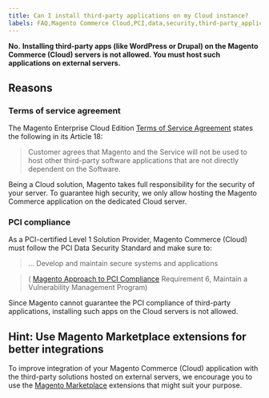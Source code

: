 ```yaml
---
title: Can I install third-party applications on my Cloud instance?
labels: FAQ,Magento Commerce Cloud,PCI,data,security,third-party_applications
---
```


 **No.**  **Installing third-party apps (like WordPress or Drupal) on the Magento Commerce (Cloud) servers is not allowed. You must host such applications on external servers.** 

## Reasons

### Terms of service agreement

The Magento Enterprise Cloud Edition [Terms of Service Agreement](https://magento.com/legal/terms/cloud-terms) states the following in its Article 18:

>Customer agrees that Magento and the Service will not be used to host other third-party software applications that are not directly dependent on the Software.

Being a Cloud solution, Magento takes full responsibility for the security of your server. To guarantee high security, we only allow hosting the Magento Commerce application on the dedicated Cloud server.

### PCI compliance

As a PCI-certified Level 1 Solution Provider, Magento Commerce (Cloud) must follow the PCI Data Security Standard and make sure to:

>... Develop and maintain secure systems and applications

>( [Magento Approach to PCI Compliance](https://magento.com/pci-compliance) Requirement 6, Maintain a Vulnerability Management Program)

Since Magento cannot guarantee the PCI compliance of third-party applications, installing such apps on the Cloud servers is not allowed.

## Hint: Use Magento Marketplace extensions for better integrations

To improve integration of your Magento Commerce (Cloud) application with the third-party solutions hosted on external servers, we encourage you to use the [Magento Marketplace](https://marketplace.magento.com) extensions that might suit your purpose.